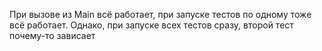 При вызове из Main всё работает, при запуске тестов по одному тоже всё работает. Однако, при запуске всех тестов сразу, второй тест почему-то зависает
